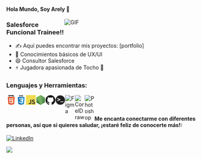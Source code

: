#### Hola Mundo, Soy Arely  👋

 <img align="right" alt="GIF" src="https://github.com/arsentieva/arsentieva/blob/main/code.gif?raw=true" width="350" />

### Salesforce Funcional Trainee!!
- ✍ Aquí puedes encontrar mis proyectos: [portfolio]
- 🔭 Conocimientos básicos de UX/UI
- 😄 Consultor Salesforce
- ⚡ Jugadora apasionada de Tocho 🏈

### Lenguajes y Herramientas:

<img align="left" alt="HTML5" width="26px" src="https://raw.githubusercontent.com/github/explore/80688e429a7d4ef2fca1e82350fe8e3517d3494d/topics/html/html.png" />
<img align="left" alt="CSS3" width="26px" src="https://raw.githubusercontent.com/github/explore/80688e429a7d4ef2fca1e82350fe8e3517d3494d/topics/css/css.png" />
<img align="left" alt="JavaScript" width="26px" src="https://raw.githubusercontent.com/github/explore/80688e429a7d4ef2fca1e82350fe8e3517d3494d/topics/javascript/javascript.png" />
<img align="left" alt="Node.js" width="26px" src="https://raw.githubusercontent.com/github/explore/80688e429a7d4ef2fca1e82350fe8e3517d3494d/topics/nodejs/nodejs.png" />
<img align="left" alt="GitHub" width="26px" src="https://raw.githubusercontent.com/github/explore/78df643247d429f6cc873026c0622819ad797942/topics/github/github.png" />
<img align="left" alt="Terminal" width="26px" src="https://raw.githubusercontent.com/github/explore/80688e429a7d4ef2fca1e82350fe8e3517d3494d/topics/terminal/terminal.png" />
<img align="left" alt="Figma" width="26px" src="https://avatars3.githubusercontent.com/u/5155369?s=200&v=4" />
<img align="left" alt="CorelDraw" width="26px" src="https://www.coreldraw.com/static/cdgs/product_content/cdgs/2019/boxshot-coreldraw-upgrade-program-2019.png" />
<img align="left" alt="Photoshop" width="26px" src="https://seeklogo.com/images/P/photoshop-2020-logo-37B02055A4-seeklogo.com.png" />

<br>
<br/>

#### Me encanta conectarme con diferentes personas, así que si quieres saludar, ¡estaré feliz de conocerte más!:

<div>
<a href="https://www.linkedin.com/in/malinaly-lesa/"> <img src="https://cdn.jsdelivr.net/npm/simple-icons@v3/icons/linkedin.svg" alt="LinkedIn" width="23px" /></a>

![](https://visitor-badge.glitch.me/badge?page_id=Maly-LeSa.Maly-LeSa)
